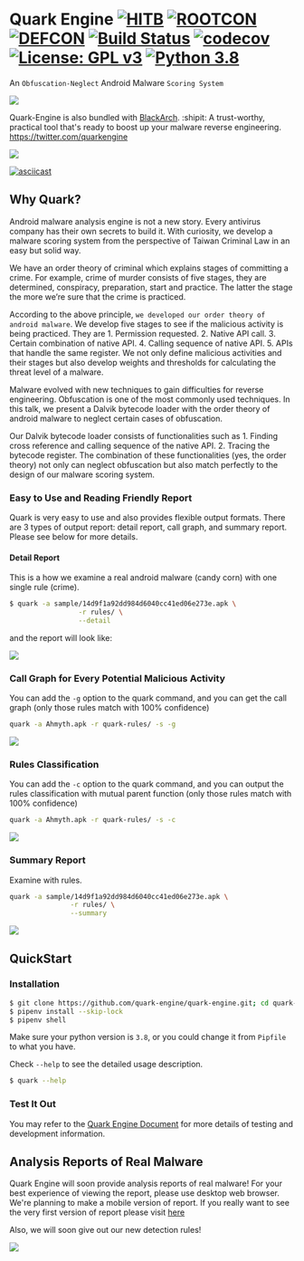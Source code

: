 # Quark Engine [![HITB](https://img.shields.io/badge/HITB-Lockdown%20002-red)](https://conference.hitb.org/hitb-lockdown002/) [![ROOTCON](https://img.shields.io/badge/ROOTCON-2020-orange)](https://www.rootcon.org/html/recoverymode/talks) [![DEFCON](https://img.shields.io/badge/DEFCON%2028-BTV-blue)](https://www.blueteamvillage.org/)  [![Build Status](https://travis-ci.org/quark-engine/quark-engine.svg?branch=master)](https://travis-ci.org/quark-engine/quark-engine.svg?branch=master) [![codecov](https://codecov.io/gh/quark-engine/quark-engine/branch/master/graph/badge.svg)](https://codecov.io/gh/quark-engine/quark-engine) [![License: GPL v3](https://img.shields.io/badge/License-GPLv3-blue.svg)](https://github.com/18z/quark-rules/blob/master/LICENSE) [![Python 3.8](https://img.shields.io/badge/python-3.8-blue.svg)](https://www.python.org/downloads/release/python-360/)
An ```Obfuscation-Neglect``` Android Malware ```Scoring System```

<img src="https://i.imgur.com/8GwkWei.png"/>

Quark-Engine is also bundled with [BlackArch](https://blackarch.org/mobile.html).
:shipit:  A trust-worthy, practical tool that's ready to boost up your malware reverse engineering. https://twitter.com/quarkengine

<img src="https://i.imgur.com/nz4m8kr.png"/>

[![asciicast](https://asciinema.org/a/292752.svg)](https://asciinema.org/a/292752)

## Why Quark?

Android malware analysis engine is not a new story. Every antivirus company has their own secrets to build it. With curiosity, we develop a malware scoring system from the perspective of Taiwan Criminal Law in an easy but solid way.

We have an order theory of criminal which explains stages of committing a crime. For example, crime of murder consists of five stages, they are determined, conspiracy, preparation, start and practice. The latter the stage the more we’re sure that the crime is practiced.

According to the above principle, ```we developed our order theory of android malware```. We develop five stages to see if the malicious activity is being practiced. They are 1. Permission requested. 2. Native API call. 3. Certain combination of native API. 4. Calling sequence of native API. 5. APIs that handle the same register. We not only define malicious activities and their stages but also develop weights and thresholds for calculating the threat level of a malware.

Malware evolved with new techniques to gain difficulties for reverse engineering. Obfuscation is one of the most commonly used techniques. In this talk, we present a Dalvik bytecode loader with the order theory of android malware to neglect certain cases of obfuscation.

Our Dalvik bytecode loader consists of functionalities such as 1. Finding cross reference and calling sequence of the native API. 2. Tracing the bytecode register. The combination of these functionalities (yes, the order theory) not only can neglect obfuscation but also match perfectly to the design of our malware scoring system.

### Easy to Use and Reading Friendly Report

Quark is very easy to use and also provides flexible output formats. There are 3 types of output report: detail report, call graph, and summary report. Please see below for more details.


#### Detail Report

This is a how we examine a real android malware (candy corn) with one single rule (crime).

```bash
$ quark -a sample/14d9f1a92dd984d6040cc41ed06e273e.apk \
                 -r rules/ \
                 --detail
```

and the report will look like:

<img src="https://i.imgur.com/kh1jpsQ.png"/>

### Call Graph for Every Potential Malicious Activity
You can add the `-g` option to the quark command, and you can
get the call graph (only those rules match with 100% confidence)
```bash
quark -a Ahmyth.apk -r quark-rules/ -s -g
```
<img src="https://i.imgur.com/5xcrcdN.png"/>

### Rules Classification
You can add the `-c` option to the quark command, and you can
output the rules classification with mutual parent function (only those rules match with 100% confidence)
```bash
quark -a Ahmyth.apk -r quark-rules/ -s -c
```
<img src="https://i.imgur.com/YTK8V1x.png"/>

### Summary Report
Examine with rules.

```bash
quark -a sample/14d9f1a92dd984d6040cc41ed06e273e.apk \
               -r rules/ \
               --summary
```
<img src="https://i.imgur.com/Ib01V6k.png"/>

## QuickStart
### Installation

```bash
$ git clone https://github.com/quark-engine/quark-engine.git; cd quark-engine/quark
$ pipenv install --skip-lock
$ pipenv shell
```

Make sure your python version is `3.8`, or you could change it from `Pipfile` to what you have.

Check `--help` to see the detailed usage description.

```bash
$ quark --help
```

### Test It Out

You may refer to the [Quark Engine Document](https://quark-engine.readthedocs.io/en/latest/) for more details of testing and development information.

## Analysis Reports of Real Malware

Quark Engine will soon provide analysis reports of real malware! For your best experience of viewing the report, please use desktop web browser. We're planning to make a mobile version of report. If you really want to see the very first version of report please visit [here](https://quark-engine.github.io/reports/report_5751cfdf656f2a5ee021940c5448a77e5b921d1510d2abfa520a57d02c74821e0f5c2e4935bea2554c440072d32fc22bb8317a85dabbbc7c9cca9d1c077793c2.html)

Also, we will soon give out our new detection rules! 

![](https://i.imgur.com/Wi9mPtx.png)
